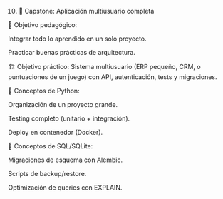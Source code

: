 10) 🚀 Capstone: Aplicación multiusuario completa

🎯 Objetivo pedagógico:

Integrar todo lo aprendido en un solo proyecto.

Practicar buenas prácticas de arquitectura.

🏗️ Objetivo práctico:
Sistema multiusuario (ERP pequeño, CRM, o puntuaciones de un juego) con API, autenticación, tests y migraciones.

📌 Conceptos de Python:

Organización de un proyecto grande.

Testing completo (unitario + integración).

Deploy en contenedor (Docker).

📌 Conceptos de SQL/SQLite:

Migraciones de esquema con Alembic.

Scripts de backup/restore.

Optimización de queries con EXPLAIN.